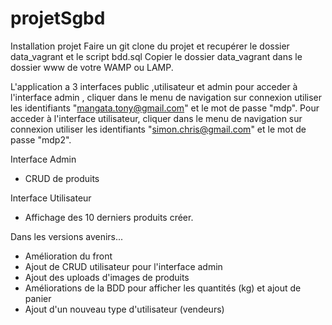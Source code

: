 # projetSgbd

Installation projet 
Faire un git clone du projet et recupérer le dossier data_vagrant et le script bdd.sql
Copier le dossier data_vagrant dans le dossier www de votre WAMP ou LAMP.

L'application a 3 interfaces public ,utilisateur et admin pour acceder à l'interface admin , cliquer dans le menu de navigation sur connexion utiliser les identifiants "mangata.tony@gmail.com" et le mot de passe "mdp".
Pour acceder à l'interface utilisateur, cliquer dans le menu de navigation sur connexion utiliser les identifiants "simon.chris@gmail.com" et le mot de passe "mdp2".

Interface Admin
- CRUD de produits

Interface Utilisateur 
- Affichage des 10 derniers produits créer.

Dans les versions avenirs...
- Amélioration du front
- Ajout de CRUD utilisateur pour l'interface admin
- Ajout des uploads d'images de produits
- Améliorations de la BDD pour afficher les quantités (kg) et ajout de panier
- Ajout d'un nouveau type d'utilisateur (vendeurs)



